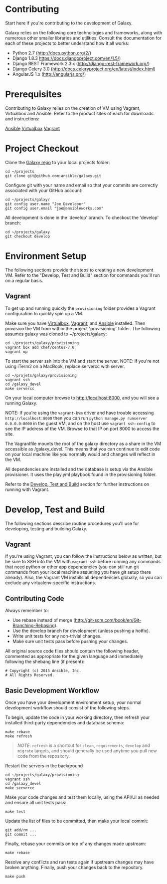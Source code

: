 Contributing
============

Start here if you're contributing to the development of Galaxy. 

Galaxy relies on the following core technologies and frameworks, along with numerous other smaller libraries and utilities. Consult the documentation for each of these projects to better understand how it all works:

* Python 2.7 (http://docs.python.org/2/)
* Django 1.8.3 https://docs.djangoproject.com/en/1.5/)
* Django REST Framework 2.3.x (http://django-rest-framework.org/)
* Django Celery 3.0 (http://docs.celeryproject.org/en/latest/index.html)
* AngularJS 1.x (http://angularjs.org/)


Prerequisites
=============
Contributing to Galaxy relies on the creation of VM using Vagrant, Virtualbox and Ansible. Refer to the product sites of each for downloads and instructions:

[Ansible](http://docs.ansible.com/ansible/intro_installation.html)
[Virtualbox](https://www.virtualbox.org/wiki/Downloads)
[Vagrant](http://www.vagrantup.com)


Project Checkout
================

Clone the [Galaxy repo](https://github.com/ansible/galaxy) to your local projects folder:

```
cd ~/projects
git clone git@github.com:ansible/galaxy.git
```

Configure git with your name and email so that your commits are correctly associated with your GitHub account:

```
cd ~/projects/galxy/
git config user.name "Joe Developer"
git config user.email "joe@ansibleworks.com"
```

All development is done in the 'develop' branch. To checkout the 'develop' branch: 

```
cd ~/projects/galaxy
git checkout develop
``` 

Environment Setup
=================

The following sections provide the steps to creating a new development VM. Refer to the "Develop, Test and Build" section for commands you'll run on a regular basis.


Vagrant
-------

To get up and running quickly the `provisioning` folder provides a Vagrant configuration to quickly spin up a VM.

Make sure you have [Virtualbox](https://www.virtualbox.org/wiki/Downloads), [Vagrant](http://www.vagrantup.com), and [Ansible](http://docs.ansible.com) installed. Then provision the VM from within the project 'provisioning' folder. The following assumes galaxy was cloned to ~/projects/galaxy: 

```
cd ~/projects/galaxy/provisioning
vagrant box add chef/centos-7.0
vagrant up
```

To start the server ssh into the VM and start the server. NOTE: If you're not using iTerm2 on a MacBook, replace servercc with server. 

```
cd ~/projets/galaxy/provisioning
vagrant ssh
cd /galaxy_devel
make servercc 
```

On your local computer browse to <http://localhost:8000>, and you will see a running Galaxy.

NOTE: If you're using the `vagrant-kvm` driver and have trouble accessing `http://localhost:8000` then you can run `python manage.py runserver 0.0.0.0:8000` in the guest VM, and on the host use `vagrant ssh-config` to see the IP address of the VM. Browse to that IP on port 8000 to access the site.

The Vagrantfile mounts the root of the galaxy directory as a share in the VM accessible as /galaxy_devel. This means that you can continue to edit code on your local machine like you normally would and changes will reflect in the VM.

All dependencies are installed and the database is setup via the Ansible provisioner. It uses the play.yml playbook found in the provisioning folder.

Refer to the [Develop, Test and Build](#Develop,_Test_and_Build) section for further instructions on running with Vagrant.


Develop, Test and Build
=======================

The following sections describe routine procedures you'll use for developing, testing and building Galaxy.

Vagrant
-------

If you're using Vagrant, you can follow the instructions below as written, but be sure to SSH into the VM with `vagrant ssh` before running any commands that need python or other app dependencies (you can still run git commands from your local machine assuming you have git setup there already). Also, the Vagrant VM installs all dependencies globally, so you can exclude any virtualenv-specific instructions.

Contributing Code
-----------------

Always remember to:

* Use rebase instead of merge (http://git-scm.com/book/en/Git-Branching-Rebasing).
* Use the develop branch for development (unless pushing a hotfix).
* Write unit tests for any non-trivial changes.
* Make sure unit tests pass before pushing your changes.

All original source code files should contain the following header, commented
as appropriate for the given language and immediately following the shebang
line (if present):

    # Copyright (c) 2015 Ansible, Inc.
    # All Rights Reserved.

Basic Development Workflow
---------------------------

Once you have your development environment setup, your normal development workflow should consist of the following steps.

To begin, update the code in your working directory, then refresh your installed third-party dependencies and database schema:

    make rebase
    make refresh

> *NOTE*: `refresh` is a shortcut for `clean`, `requirements`, `develop` and `migrate` targets, and should generally be used anytime you pull new code from the repository.

Restart the servers in the background

    cd ~/projects/galaxy/provisioning
    vagrant ssh
    cd /galaxy_devel
    make servercc 

Make your code changes and test them locally, using the API/UI as needed and ensure all unit tests pass:

    make test

Update the list of files to be committed, then make your local commit:

    git add/rm ...
    git commit ...

Finally, rebase your commits on top of any changes made upstream:

    make rebase

Resolve any conflicts and run tests again if upstream changes may have broken
anything.  Finally, push your changes back to the repository.

    make push
